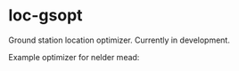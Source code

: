 # loc-gsopt

Ground station location optimizer. Currently in development.

Example optimizer for nelder mead:
![]()